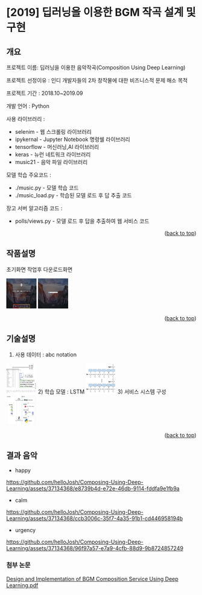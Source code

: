 <a name="readme-top"></a>
# [2019] 딥러닝을 이용한 BGM 작곡 설계 및 구현


## 개요
프로젝트 이름: 딥러닝을 이용한 음악작곡(Composition Using Deep Learning)

프로젝트 선정이유 : 인디 개발자들의 2차 창작물에 대한 비즈니스적 문제 해소 목적

프로젝트 기간 : 2018.10~2019.09

개발 언어 : Python

사용 라이브러리 : 
* selenim - 웹 스크롤링 라이브러리
* ipykernal - Jupyter Notebook 명령쉘 라이브러리
* tensorflow - 머신러닝,AI 라이브러리
* keras - 뉴런 네트워크 라이브러리
* music21 - 음악 파일 라이브러리

모델 학습 주요코드 : 
* ./music.py - 모델 학습 코드
* ./music_load.py - 학습된 모델 로드 후 답 추출 코드

장고 서버 알고리즘 코드 :
* polls/views.py - 모델 로드 후 답을 추출하여 웹 서비스 코드
  
<p align="right">(<a href="#readme-top">back to top</a>)</p>

## 작품설명
초기화면 작업후 다운로드화면

<img src="readme/1.png" width="80" height="80">
<img src="readme/2.png" width="80" height="80">
<p align="right">(<a href="#readme-top">back to top</a>)</p>

## 기술설명
1) 사용 데이터 : abc notation
<img src="readme/3.png" width="80" height="80">
2) 학습 모델 : LSTM
<img src="readme/4.png" width="80" height="80">
3) 서비스 시스템 구성
<img src="readme/5.png" width="80" height="80">


<p align="right">(<a href="#readme-top">back to top</a>)</p>


## 결과 음악
* happy
  

https://github.com/helloJosh/Composing-Using-Deep-Learning/assets/37134368/e8739b4d-e72e-46db-9114-fddfa9e1fb9a


* calm
  

https://github.com/helloJosh/Composing-Using-Deep-Learning/assets/37134368/ccb3006c-35f7-4a35-91b1-cd446958194b


* urgency


https://github.com/helloJosh/Composing-Using-Deep-Learning/assets/37134368/96f97a57-e7a9-4cfb-88d9-9b8724857249



### 첨부 논문
[Design and Implementation of BGM Composition Service Using Deep Learning.pdf](https://github.com/helloJosh/Composing-Using-Deep-Learning/files/13207383/Design.and.Implementation.of.BGM.Composition.Service.Using.Deep.Learning.pdf)

